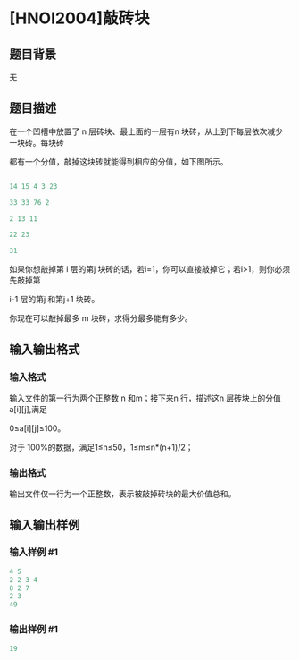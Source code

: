 # [HNOI2004]敲砖块

## 题目背景

无

## 题目描述

在一个凹槽中放置了 n 层砖块、最上面的一层有n 块砖，从上到下每层依次减少一块砖。每块砖

都有一个分值，敲掉这块砖就能得到相应的分值，如下图所示。

```cpp

14 15 4 3 23

33 33 76 2

2 13 11

22 23

31

```

如果你想敲掉第 i 层的第j 块砖的话，若i=1，你可以直接敲掉它；若i>1，则你必须先敲掉第

i-1 层的第j 和第j+1 块砖。

你现在可以敲掉最多 m 块砖，求得分最多能有多少。

## 输入输出格式

### 输入格式

输入文件的第一行为两个正整数 n 和m；接下来n 行，描述这n 层砖块上的分值a[i][j],满足

0≤a[i][j]≤100。

对于 100%的数据，满足1≤n≤50，1≤m≤n\*(n+1)/2；

### 输出格式

输出文件仅一行为一个正整数，表示被敲掉砖块的最大价值总和。

## 输入输出样例

### 输入样例 #1

```cpp
4 5
2 2 3 4
8 2 7
2 3
49
```


### 输出样例 #1

```cpp
19
```


